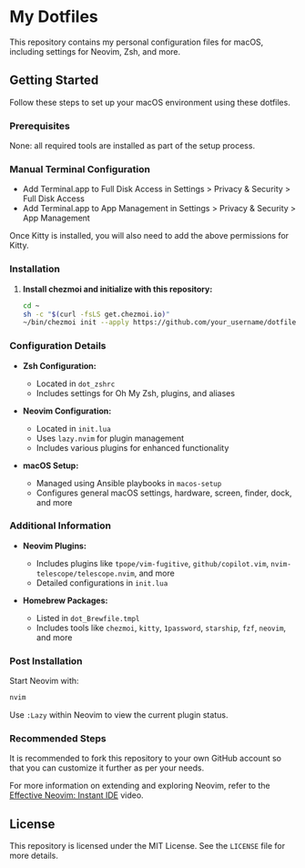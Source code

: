 # My Dotfiles

This repository contains my personal configuration files for macOS, including settings for Neovim, Zsh, and more.

## Getting Started

Follow these steps to set up your macOS environment using these dotfiles.

### Prerequisites

None: all required tools are installed as part of the setup process.

### Manual Terminal Configuration

- Add Terminal.app to Full Disk Access in Settings > Privacy & Security > Full Disk Access
- Add Terminal.app to App Management in Settings > Privacy & Security > App Management

Once Kitty is installed, you will also need to add the above permissions for Kitty.

### Installation

1. **Install chezmoi and initialize with this repository:**

   ```sh
   cd ~
   sh -c "$(curl -fsLS get.chezmoi.io)"
   ~/bin/chezmoi init --apply https://github.com/your_username/dotfiles.git
   ```

### Configuration Details

- **Zsh Configuration:**

  - Located in `dot_zshrc`
  - Includes settings for Oh My Zsh, plugins, and aliases

- **Neovim Configuration:**

  - Located in `init.lua`
  - Uses `lazy.nvim` for plugin management
  - Includes various plugins for enhanced functionality

- **macOS Setup:**
  - Managed using Ansible playbooks in `macos-setup`
  - Configures general macOS settings, hardware, screen, finder, dock, and more

### Additional Information

- **Neovim Plugins:**

  - Includes plugins like `tpope/vim-fugitive`, `github/copilot.vim`, `nvim-telescope/telescope.nvim`, and more
  - Detailed configurations in `init.lua`

- **Homebrew Packages:**
  - Listed in `dot_Brewfile.tmpl`
  - Includes tools like `chezmoi`, `kitty`, `1password`, `starship`, `fzf`, `neovim`, and more

### Post Installation

Start Neovim with:

```sh
nvim
```

Use `:Lazy` within Neovim to view the current plugin status.

### Recommended Steps

It is recommended to fork this repository to your own GitHub account so that you can customize it further as per your needs.

For more information on extending and exploring Neovim, refer to the [Effective Neovim: Instant IDE](https://youtu.be/stqUbv-5u2s) video.

## License

This repository is licensed under the MIT License. See the `LICENSE` file for more details.
